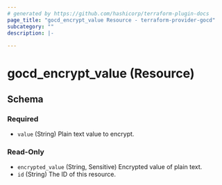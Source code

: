 ```yaml
---
# generated by https://github.com/hashicorp/terraform-plugin-docs
page_title: "gocd_encrypt_value Resource - terraform-provider-gocd"
subcategory: ""
description: |-
  
---
```


# gocd_encrypt_value (Resource)





<!-- schema generated by tfplugindocs -->
## Schema

### Required

- `value` (String) Plain text value to encrypt.

### Read-Only

- `encrypted_value` (String, Sensitive) Encrypted value of plain text.
- `id` (String) The ID of this resource.


